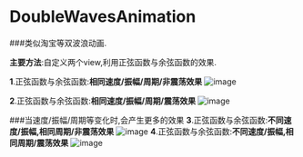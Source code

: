 # DoubleWavesAnimation
###类似淘宝等双波浪动画.

**主要方法**:自定义两个view,利用正弦函数与余弦函数的效果.

**1**.正弦函数与余弦函数:**相同速度/振幅/周期/非震荡效果**
![image](https://github.com/FTCcheV/DoubleWavesAnimation/blob/master/DoubleWavesAnimation/DoubleWavesAnimation/%E7%9B%B8%E5%90%8C%E9%80%9F%E5%BA%A6:%E6%8C%AF%E5%B9%85:%E5%91%A8%E6%9C%9F:%E9%9D%9E%E9%9C%87%E8%8D%A1.gif)

**2**.正弦函数与余弦函数:**相同速度/振幅/周期/震荡效果**
![image](https://github.com/FTCcheV/DoubleWavesAnimation/blob/master/DoubleWavesAnimation/DoubleWavesAnimation/%E7%9B%B8%E5%90%8C%E9%80%9F%E5%BA%A6:%E6%8C%AF%E5%B9%85:%E5%91%A8%E6%9C%9F:%E9%9C%87%E8%8D%A1.gif)

###当速度/振幅/周期等变化时,会产生更多的效果
**3**.正弦函数与余弦函数:**不同速度/振幅,相同周期/非震荡效果**
![image](https://github.com/FTCcheV/DoubleWavesAnimation/blob/master/DoubleWavesAnimation/DoubleWavesAnimation/%E4%B8%8D%E5%90%8C%E9%80%9F%E5%BA%A6:%E6%8C%AF%E5%B9%85%2C%E7%9B%B8%E5%90%8C%E5%91%A8%E6%9C%9F%E9%9D%9E%E9%9C%87%E8%8D%A1.gif)
**4**.正弦函数与余弦函数:**不同速度/振幅,相同周期/震荡效果**
![image](https://github.com/FTCcheV/DoubleWavesAnimation/blob/master/DoubleWavesAnimation/DoubleWavesAnimation/%E4%B8%8D%E5%90%8C%E9%80%9F%E5%BA%A6:%E6%8C%AF%E5%B9%85%2C%E7%9B%B8%E5%90%8C%E5%91%A8%E6%9C%9F:%E9%9C%87%E8%8D%A1.gif)
